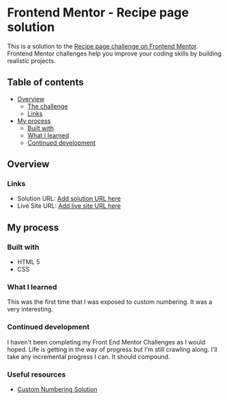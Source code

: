 # Frontend Mentor - Recipe page solution

This is a solution to the [Recipe page challenge on Frontend Mentor](https://www.frontendmentor.io/challenges/recipe-page-KiTsR8QQKm). Frontend Mentor challenges help you improve your coding skills by building realistic projects. 

## Table of contents

- [Overview](#overview)
  - [The challenge](#the-challenge)
  - [Links](#links)
- [My process](#my-process)
  - [Built with](#built-with)
  - [What I learned](#what-i-learned)
  - [Continued development](#continued-development)


## Overview
### Links

- Solution URL: [Add solution URL here](https://github.com/UnknownBuilder/FEmentor_recipe-page-main)
- Live Site URL: [Add live site URL here](https://unknownbuilder.github.io/FEmentor_recipe-page-main/)

## My process

### Built with

- HTML 5
- CSS

### What I learned

This was the first time that I was exposed to custom numbering. It was a very interesting. 

### Continued development

I haven't been completing my Front End Mentor Challenges as I would hoped. Life is getting in the way of progress but I'm still crawling along. I'll take any incremental progress I can. It should compound. 

### Useful resources

- [Custom Numbering Solution](https://css-tricks.com/css-counters-custom-list-number-styling/)